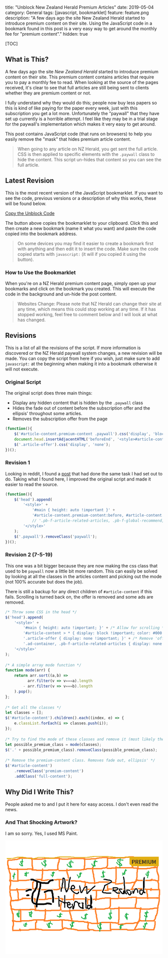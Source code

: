 title: "Unblock New Zealand Herald Premium Articles"
date: 2019-05-04
category: General
tags: [javascript, bookmarklet]
feature: feature.png
description: "A few days ago the site New Zealand Herald started to introduce premium content on their site. Using the JavaScript code in a bookmark found in this post is a very easy way to get around the monthly fee for \"premium content\"."
hidden: true

[TOC]

## What is This?
A few days ago the site *New Zealand Herald* started to introduce premium content on their site. This premium content contains articles that require you to pay a monthly fee to read. When looking at the source of the pages received, it's clear to see that full articles are still being sent to clients whether they are premium content or not.

I fully understand why they would do this; people now buy less papers so this is kind of like paying for the paper every week, just with this subscription you get a lot more. Unfortunately the "paywall" that they have set up currently is a horrible attempt. I feel like they may be in a trial stage for the paywall's implementation which makes it very easy to get around.

This post contains JavaScript code (that runs on browsers) to help you easily remove the "mask" that hides premium article content.

> When going to any article on NZ Herald, you get sent the full article. CSS is then applied to specific elements with the `.paywall` class to hide the content. This script un-hides that content so you can see the full article.

## Latest Revision
This is the most recent version of the JavaScript bookmarklet. If you want to see the code, previous versions or a description of why this works, these will be found below.

<a class="btn btn-primary" href="javascript:copyCode()" role="button">Copy the Unblock Code</a>

<script>
    function copyCode() {
        let content = "javascript:javascript:$('head').append( '<style>' + '#main { height: auto !important; }' + '#article-content > * { display: block !important; color: #000 !important; opacity: 1 !important; }' + '.article-offer { display: none !important; }' + '.ad-container, .pb-f-article-related-articles { display: none !important; }' + '</style>' ); function mode(arr) { return arr.sort((a,b) => arr.filter(v => v===a).length - arr.filter(v => v===b).length ).pop(); }; let classes = []; $('#article-content').children().each((index, e) => { e.classList.forEach(i => classes.push(i)); }); let possible_premium_class = mode(classes); $('.' + possible_premium_class).removeClass(possible_premium_class); $('#article-content') .removeClass('premium-content') .addClass('full-content');";
        let textarea = document.createElement("textarea");
        textarea.textContent = content;
        document.body.appendChild(textarea);
        textarea.select();
        if (!document.execCommand("copy")) {
            window.prompt("Copy this then click OK",content);
        }
    }
</script>

The button above copies the bookmarklet to your clipboard. Click this and then create a new bookmark (name it what you want) and paste the code copied into the bookmark address.

> On some devices you may find it easier to create a bookmark first with anything and then edit it to insert the code. Make sure the code copied starts with `javascript:` (it will if you copied it using the button).

### How to Use the Bookmarklet
When you're on a NZ Herald premium content page, simply open up your bookmarks and click on the bookmark you created. This will execute the code in the background and un-hide the post content.

> Websites Change: Please note that NZ Herald can change their site at any time, which means this could stop working at any time. If it has stopped working, feel free to comment below and I will look at what has changed.

## Revisions
This is a list of all the revisions of the script. If more information is discovered or the NZ Herald paywall system changes, a new revision will be made. You can copy the script from here if you wish, just make sure to add `javascript:` at the beginning when making it into a bookmark otherwise it will not execute.

### Original Script
The original script does three main things:
 - Display any hidden content that is hidden by the `.paywall` class
 - Hides the fade out of content before the subscription offer and the ellipsis' throughout some articles. 
 - Removes the subscription offer from the page
 
```javascript
(function(){
	$('#article-content.premium-content .paywall').css('display', 'block');
	document.head.insertAdjacentHTML('beforeEnd', '<style>#article-content.premium-content:before, #article-content.premium-content .ellipsis:after {content: none !important}</style>');
	$('.article-offer').css('display', 'none');
})();
```

### Revision 1
Looking in reddit, I found a [post](https://www.reddit.com/r/newzealand/comments/bj9fdu/nz_herald_premium_content_for_free/) that had done the same task I had set out to do. Taking what I found here, I improved the original script and made it easier to read the source.

```javascript
(function(){
    $('head').append(
        '<style>' +
            '#main { height: auto !important }' + 
            '#article-content.premium-content:before, #article-content.premium-content .ellipsis:after, .article-offer { display: none !important }' + // Paywall fix
            // '.pb-f-article-related-articles, .pb-f-global-recommend, .pb-f-global-blank-html { display: none !important }' + // General advertisement removal (I don't include it in the button but you can remove the recommended articles if you wish)
        '</style>'
    );
    $('.paywall').removeClass('paywall'); 
})();
```

### Revision 2 (7-5-19)
This one was a bit bigger because they are now making the css class that used to be `paywall` now a little bit more random. This can easily be solved by looking at all the classes in the articles content and picking out the mode (not 100% accurate but does the job).

There is still a backup for any direct children of `#article-content` if this fails. Scrolling is turned back on, the offer is removed and some ads are removed.

```javascript
/* Throw some CSS in the head */
$('head').append(
    '<style>' +
        '#main { height: auto !important; }' + /* Allow for scrolling */
        '#article-content > * { display: block !important; color: #000 !important; opacity: 1 !important; }' + /* Show content (backup for class guess later) */
        '.article-offer { display: none !important; }' + /* Remove 'offer' */
        '.ad-container, .pb-f-article-related-articles { display: none !important; }' + /* Remove advertisements */
    '</style>'
);

/* A simple array mode function */
function mode(arr) {
    return arr.sort((a,b) =>
          arr.filter(v => v===a).length
        - arr.filter(v => v===b).length
    ).pop();
};

/* Get all the classes */
let classes = [];
$('#article-content').children().each((index, e) => {
    e.classList.forEach(i => classes.push(i));
});

/* Try to find the mode of these classes and remove it (most likely the premium class) */
let possible_premium_class = mode(classes);
$('.' + possible_premium_class).removeClass(possible_premium_class);

/* Remove the premium-content class. Removes fade out, ellipsis' */
$('#article-content')
    .removeClass('premium-content')
    .addClass('full-content');
```

## Why Did I Write This?
People asked me to and I put it here for easy access. I don't even read the news.

### And That Shocking Artwork?
I am so sorry. Yes, I used MS Paint.

![Unblock New Zealand Herald Premium Articles Feature Image](/post-assets/unblock-new-zealand-herald-premium-articles/feature.png)

